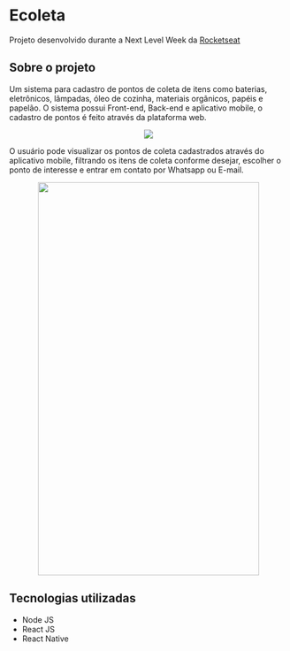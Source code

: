 # Ecoleta
Projeto desenvolvido durante a Next Level Week da [Rocketseat](https://rocketseat.com.br/)

## Sobre o projeto
Um sistema para cadastro de pontos de coleta de itens como baterias, eletrônicos, lâmpadas, óleo de cozinha, materiais orgânicos, papéis e papelão. O sistema possui Front-end, Back-end e aplicativo mobile, o cadastro de pontos é feito através da plataforma web.

<p align="center">
  <img src="https://github.com/gui-leandro/ecoleta/blob/master/ecoleta-web.gif">
</p>

O usuário pode visualizar os pontos de coleta cadastrados através do aplicativo mobile, filtrando os itens de coleta conforme desejar, escolher o ponto de interesse e entrar em contato por Whatsapp ou E-mail.

<p align="center">
  <img width="400" height="711" src="https://github.com/gui-leandro/ecoleta/blob/master/ecoleta-mobile.gif">
</p>

## Tecnologias utilizadas
- Node JS
- React JS
- React Native
